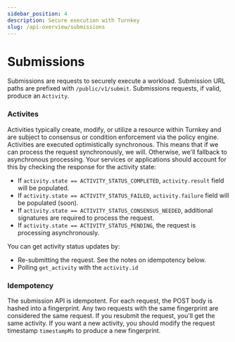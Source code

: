 ```yaml
---
sidebar_position: 4
description: Secure execution with Turnkey
slug: /api-overview/submissions
---
```


# Submissions

Submissions are requests to securely execute a workload. Submission URL paths are prefixed with `/public/v1/submit`. Submissions requests, if valid, produce an `Activity`.

### Activites

Activities typically create, modify, or utilize a resource within Turnkey and are subject to consensus or condition enforcement via the policy engine. Activities are executed optimistically synchronous. This means that if we can process the request synchronously, we will. Otherwise, we'll fallback to asynchronous processing. Your services or applications should account for this by checking the response for the activity state:

- If `activity.state == ACTIVITY_STATUS_COMPLETED`, `activity.result` field will be populated.
- If `activity.state == ACTIVITY_STATUS_FAILED`, `activity.failure` field will be populated (soon).
- If `activity.state == ACTIVITY_STATUS_CONSENSUS_NEEDED`, additional signatures are required to process the request.
- If `activity.state == ACTIVITY_STATUS_PENDING`, the request is processing asynchronously.

You can get activity status updates by:

- Re-submitting the request. See the notes on idempotency below.
- Polling `get_activity` with the `activity.id`

### Idempotency

The submission API is idempotent. For each request, the POST body is hashed into a fingerprint. Any two requests with the same fingerprint are considered the same request. If you resubmit the request, you'll get the same activity. If you want a new activity, you should modify the request timestamp `timestampMs` to produce a new fingerprint.
